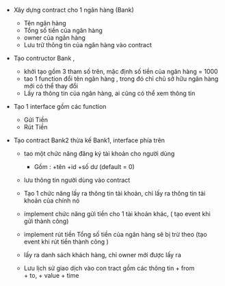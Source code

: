 - Xây dựng contract cho 1 ngân hàng (Bank) 
	+ Tên ngân hàng
	+ Tổng số tiền của ngân hàng 
	+ owner của ngân hàng
	+ Lưu trữ thông tin của ngân hàng vào contract 
- Tạo contructor Bank , 
	+ khởi tạo gồm 3 tham số trên, mặc định số tiền của ngân hàng = 1000
	+ tao 1 function đổi tên ngân hàng , trong đó chỉ chủ sở hữu ngân hàng mới có thể thay đổi
	+ Lấy ra thông tin của ngân hàng, ai cũng có thể xem thông tin 
	
	
- Tạo 1 interface gồm các function
	+ Gửi Tiền
	+ Rút Tiền

- Tạo contract Bank2 thừa kế Bank1, interface phía trên
	+ tao một chức năng đăng ký tài khoản cho người dùng	
		+ Gồm :  +tên
			 +id
			 +số dư (default = 0)
	+ lưu thông tin người dùng vào contract 
	
	+ Tạo 1 chức năng lấy ra thông tin tài khoản, chỉ lấy ra thông tin tài khoản của chính nó
	
	+ implement chức năng gửi tiền cho 1 tài khoản khác,  ( tạo event khi gửi thành công)
	+ implement rút tiền Tổng số tiền của ngân hàng sẽ bị trừ theo (tạo event khi rút tiền thành công )
	+ lấy ra danh sách khách hàng, chỉ owner mới được lấy ra
	 
	+ Lưu lịch sử giao dịch vào con tract gồm các thông tin 	+ from  
								+ to, 
								+ value
								+ time
